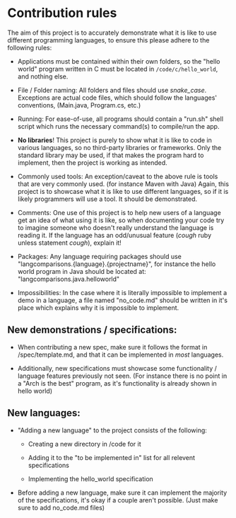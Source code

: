 # Contribution rules

The aim of this project is to accurately demonstrate what it is like to use different programming languages, to ensure this please adhere to the following rules:

* Applications must be contained within their own folders, so the "hello world" program written in C must be located in `/code/c/hello_world`, and nothing else.

* File / Folder naming: All folders and files should use *snake_case*. Exceptions are actual code files, which should follow the languages' conventions, (Main.java, Program.cs, etc.)

* Running: For ease-of-use, all programs should contain a "run.sh" shell script which runs the necessary command(s) to compile/run the app.

* **No libraries**! This project is purely to show what it is like to code in various languages, so no third-party libraries or frameworks. Only the standard library may be used, if that makes the program hard to implement, then the project is working as intended.

* Commonly used tools: An exception/caveat to the above rule is tools that are very commonly used. (for instance Maven with Java) Again, this project is to showcase what it is like to use different languages, so if it is likely programmers will use a tool. It should be demonstrated.

* Comments: One use of this project is to help new users of a language get an idea of what using it is like, so when documenting your code try to imagine someone who doesn't really understand the language is reading it. If the language has an odd/unusual feature (*cough* ruby unless statement *cough*), explain it!

* Packages: Any language requiring packages should use "langcomparisons.{language}.{projectname}", for instance the hello world program in Java should be located at: "langcomparisons.java.helloworld"

* Impossibilities: In the case where it is literally impossible to implement a demo in a language, a file named "no_code.md" should be written in it's place which explains why it is impossible to implement.

## New demonstrations / specifications:

* When contributing a new spec, make sure it follows the format in /spec/template.md, and that it can be implemented in *most* languages.

* Additionally, new specifications must showcase some functionality / language features previously not seen. (For instance there is no point in a "Arch is the best" program, as it's functionality is already shown in hello world)

## New languages:

* "Adding a new language" to the project consists of the following:
  * Creating a new directory in /code for it

  * Adding it to the "to be implemented in" list for all relevent specifications

  * Implementing the hello_world specification

* Before adding a new language, make sure it can implement the majority of the specifications, it's okay if a couple aren't possible. (Just make sure to add no_code.md files)
